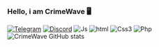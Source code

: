 

### Hello, i am CrimeWave 🖥️


[![Telegram](https://img.shields.io/badge/Telegram-2CA5E0?style=for-the-badge&logo=telegram&logoColor=white)](https://t.me/CrimeWave1947)
[![Discord](https://img.shields.io/badge/Discord-7289DA?style=for-the-badge&logo=discord&logoColor=white)](https://discord.gg/VKYfUNKfk8)
![Js](https://img.shields.io/badge/JavaScript-F7DF1E?style=for-the-badge&logo=javascript&logoColor=black)
![html](https://img.shields.io/badge/HTML-239120?style=for-the-badge&logo=html5&logoColor=white)
![Css3](https://img.shields.io/badge/CSS3-1572B6?style=for-the-badge&logo=css3&logoColor=white)
![Php](https://img.shields.io/badge/PHP-777BB4?style=for-the-badge&logo=php&logoColor=white)
![CrimeWave GitHub stats](https://github-readme-stats.vercel.app/api?username=losts1de&show_icons=true&theme=dark)


